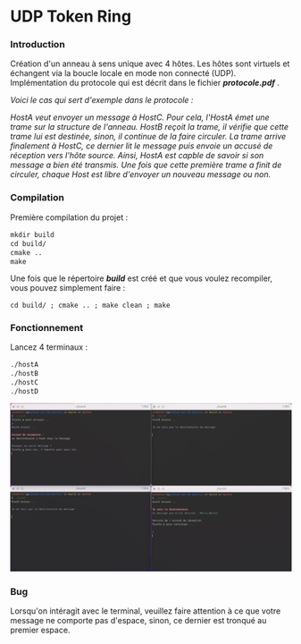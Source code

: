 # UDP Token Ring

### Introduction
Création d'un anneau à sens unique avec 4 hôtes.
Les hôtes sont virtuels et échangent via la boucle locale en mode non connecté (UDP).
Implémentation du protocole qui est décrit dans le fichier ***protocole.pdf*** .

*Voici le cas qui sert d'exemple dans le protocole :*

*HostA veut envoyer un message à HostC. Pour cela, l'HostA émet une trame sur la structure de l'anneau. HostB reçoit la trame, il vérifie que cette trame lui est destinée, sinon, il continue de la faire circuler. La trame arrive finalement à HostC, ce dernier lit le message puis envoie un accusé de réception vers l'hôte source. Ainsi, HostA est capble de savoir si son message a bien été transmis. Une fois que cette première trame a finit de circuler, chaque Host est libre d'envoyer un nouveau message ou non.*

### Compilation
Première compilation du projet :
```
mkdir build
cd build/
cmake ..
make
```

Une fois que le répertoire ***build*** est créé et que vous voulez recompiler, vous pouvez simplement faire :
```
cd build/ ; cmake .. ; make clean ; make
```

### Fonctionnement 
Lancez 4 terminaux :
```
./hostA
./hostB
./hostC
./hostD
```
![](hosts.png)

### Bug
Lorsqu'on intéragit avec le terminal, veuillez faire attention à ce que votre message ne comporte pas d'espace, sinon, ce dernier est tronqué au premier espace.